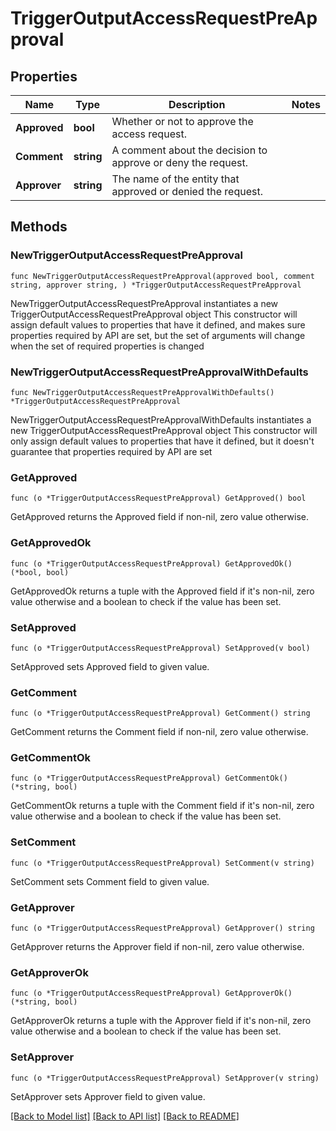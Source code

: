 # TriggerOutputAccessRequestPreApproval

## Properties

Name | Type | Description | Notes
------------ | ------------- | ------------- | -------------
**Approved** | **bool** | Whether or not to approve the access request. | 
**Comment** | **string** | A comment about the decision to approve or deny the request. | 
**Approver** | **string** | The name of the entity that approved or denied the request. | 

## Methods

### NewTriggerOutputAccessRequestPreApproval

`func NewTriggerOutputAccessRequestPreApproval(approved bool, comment string, approver string, ) *TriggerOutputAccessRequestPreApproval`

NewTriggerOutputAccessRequestPreApproval instantiates a new TriggerOutputAccessRequestPreApproval object
This constructor will assign default values to properties that have it defined,
and makes sure properties required by API are set, but the set of arguments
will change when the set of required properties is changed

### NewTriggerOutputAccessRequestPreApprovalWithDefaults

`func NewTriggerOutputAccessRequestPreApprovalWithDefaults() *TriggerOutputAccessRequestPreApproval`

NewTriggerOutputAccessRequestPreApprovalWithDefaults instantiates a new TriggerOutputAccessRequestPreApproval object
This constructor will only assign default values to properties that have it defined,
but it doesn't guarantee that properties required by API are set

### GetApproved

`func (o *TriggerOutputAccessRequestPreApproval) GetApproved() bool`

GetApproved returns the Approved field if non-nil, zero value otherwise.

### GetApprovedOk

`func (o *TriggerOutputAccessRequestPreApproval) GetApprovedOk() (*bool, bool)`

GetApprovedOk returns a tuple with the Approved field if it's non-nil, zero value otherwise
and a boolean to check if the value has been set.

### SetApproved

`func (o *TriggerOutputAccessRequestPreApproval) SetApproved(v bool)`

SetApproved sets Approved field to given value.


### GetComment

`func (o *TriggerOutputAccessRequestPreApproval) GetComment() string`

GetComment returns the Comment field if non-nil, zero value otherwise.

### GetCommentOk

`func (o *TriggerOutputAccessRequestPreApproval) GetCommentOk() (*string, bool)`

GetCommentOk returns a tuple with the Comment field if it's non-nil, zero value otherwise
and a boolean to check if the value has been set.

### SetComment

`func (o *TriggerOutputAccessRequestPreApproval) SetComment(v string)`

SetComment sets Comment field to given value.


### GetApprover

`func (o *TriggerOutputAccessRequestPreApproval) GetApprover() string`

GetApprover returns the Approver field if non-nil, zero value otherwise.

### GetApproverOk

`func (o *TriggerOutputAccessRequestPreApproval) GetApproverOk() (*string, bool)`

GetApproverOk returns a tuple with the Approver field if it's non-nil, zero value otherwise
and a boolean to check if the value has been set.

### SetApprover

`func (o *TriggerOutputAccessRequestPreApproval) SetApprover(v string)`

SetApprover sets Approver field to given value.



[[Back to Model list]](../README.md#documentation-for-models) [[Back to API list]](../README.md#documentation-for-api-endpoints) [[Back to README]](../README.md)


